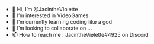 - 👋 Hi, I’m @JacintheViolette
- 👀 I’m interested in VideoGames
- 🌱 I’m currently learning coding like a god 
- 💞️ I’m looking to collaborate on ...
- 📫 How to reach me : JacintheViølette#4925 on Discord

<!---
JacintheViolette/JacintheViolette is a ✨ special ✨ repository because its `README.md` (this file) appears on your GitHub profile.
You can click the Preview link to take a look at your changes.
--->
